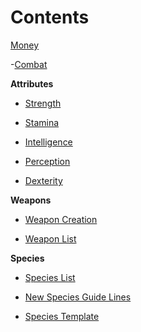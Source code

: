 # Contents

[Money](https://github.com/ikeman32/NewRPG/blob/master/CoreRules/Money.md)

-[Combat](https://github.com/ikeman32/NewRPG/blob/master/CoreRules/Combat.md)

**Attributes**

- [Strength](https://github.com/ikeman32/NewRPG/blob/master/CoreRules/Strength.md)

- [Stamina](https://github.com/ikeman32/NewRPG/blob/master/CoreRules/Stamina.md)

- [Intelligence](https://github.com/ikeman32/NewRPG/blob/master/CoreRules/Intelligence.md)

- [Perception](https://github.com/ikeman32/NewRPG/blob/master/CoreRules/Perception.md)

- [Dexterity](https://github.com/ikeman32/NewRPG/blob/master/CoreRules/Dexterity.md)

**Weapons**

- [Weapon Creation](https://github.com/ikeman32/NewRPG/blob/master/Weapons/Weapon%20Creation.md)

- [Weapon List]()

**Species**
- [Species List](https://github.com/ikeman32/NewRPG/blob/master/Species/Species%20List.md)

- [New Species Guide Lines](https://github.com/ikeman32/NewRPG/blob/master/Species/New%20Species%20Guide%20Lines.md)

- [Species Template](https://github.com/ikeman32/NewRPG/blob/master/Species/Species%20Template.md)

